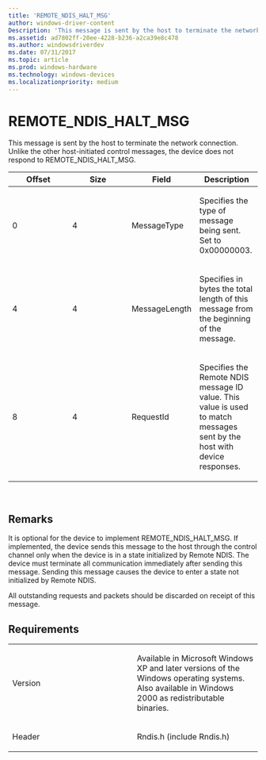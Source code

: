 ```yaml
---
title: 'REMOTE_NDIS_HALT_MSG'
author: windows-driver-content
Description: 'This message is sent by the host to terminate the network connection.'
ms.assetid: ad7802ff-20ee-4228-b236-a2ca39e8c478
ms.author: windowsdriverdev
ms.date: 07/31/2017
ms.topic: article
ms.prod: windows-hardware
ms.technology: windows-devices
ms.localizationpriority: medium
---
```


# REMOTE\_NDIS\_HALT\_MSG


This message is sent by the host to terminate the network connection. Unlike the other host-initiated control messages, the device does not respond to REMOTE\_NDIS\_HALT\_MSG.

<table>
<colgroup>
<col width="25%" />
<col width="25%" />
<col width="25%" />
<col width="25%" />
</colgroup>
<thead>
<tr class="header">
<th>Offset</th>
<th>Size</th>
<th>Field</th>
<th>Description</th>
</tr>
</thead>
<tbody>
<tr class="odd">
<td><p>0</p></td>
<td><p>4</p></td>
<td><p>MessageType</p></td>
<td><p>Specifies the type of message being sent. Set to 0x00000003.</p></td>
</tr>
<tr class="even">
<td><p>4</p></td>
<td><p>4</p></td>
<td><p>MessageLength</p></td>
<td><p>Specifies in bytes the total length of this message from the beginning of the message.</p></td>
</tr>
<tr class="odd">
<td><p>8</p></td>
<td><p>4</p></td>
<td><p>RequestId</p></td>
<td><p>Specifies the Remote NDIS message ID value. This value is used to match messages sent by the host with device responses.</p></td>
</tr>
</tbody>
</table>

 

Remarks
-------

It is optional for the device to implement REMOTE\_NDIS\_HALT\_MSG. If implemented, the device sends this message to the host through the control channel only when the device is in a state initialized by Remote NDIS. The device must terminate all communication immediately after sending this message. Sending this message causes the device to enter a state not initialized by Remote NDIS.

All outstanding requests and packets should be discarded on receipt of this message.

Requirements
------------

<table>
<colgroup>
<col width="50%" />
<col width="50%" />
</colgroup>
<tbody>
<tr class="odd">
<td><p>Version</p></td>
<td><p>Available in Microsoft Windows XP and later versions of the Windows operating systems. Also available in Windows 2000 as redistributable binaries.</p></td>
</tr>
<tr class="even">
<td><p>Header</p></td>
<td>Rndis.h (include Rndis.h)</td>
</tr>
</tbody>
</table>

 

 




